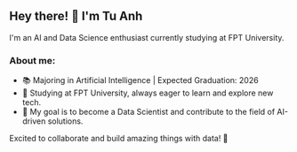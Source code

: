 ## Hey there! 👋 I'm Tu Anh 

I'm an AI and Data Science enthusiast currently studying at FPT University.
### About me:  
- 📚 Majoring in Artificial Intelligence | Expected Graduation: 2026
- 🏫 Studying at FPT University, always eager to learn and explore new tech.  
- 🤖 My goal is to become a Data Scientist and contribute to the field of AI-driven solutions.

Excited to collaborate and build amazing things with data! 🚀  
